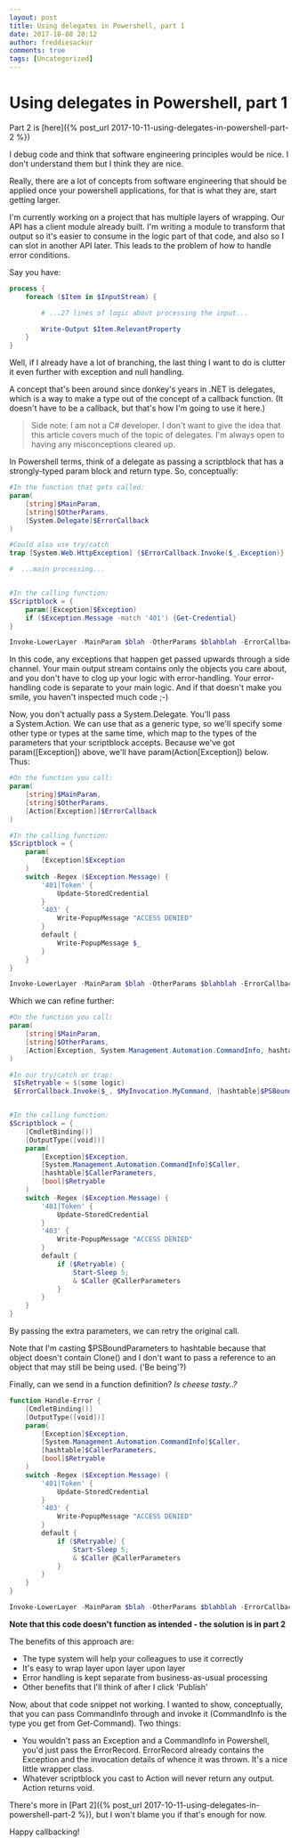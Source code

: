 ```yaml
---
layout: post
title: Using delegates in Powershell, part 1
date: 2017-10-08 20:12
author: freddiesackur
comments: true
tags: [Uncategorized]
---
```

# Using delegates in Powershell, part 1

Part 2 is [here]({% post_url 2017-10-11-using-delegates-in-powershell-part-2 %})

I debug code and think that software engineering principles would be nice. I don't understand them but I think they are nice.

Really, there are a lot of concepts from software engineering that should be applied once your powershell applications, for that is what they are, start getting larger.

I'm currently working on a project that has multiple layers of wrapping. Our API has a client module already built. I'm writing a module to transform that output so it's easier to consume in the logic part of that code, and also so I can slot in another API later. This leads to the problem of how to handle error conditions.

Say you have:
```powershell
process {
	foreach ($Item in $InputStream) {

		# ...27 lines of logic about processing the input...

		Write-Output $Item.RelevantProperty
	}
}
```
Well, if I already have a lot of branching, the last thing I want to do is clutter it even further with exception and null handling.

A concept that's been around since donkey's years in .NET is delegates, which is a way to make a type out of the concept of a callback function. (It doesn't have to be a callback, but that's how I'm going to use it here.)

> Side note: I am not a C# developer. I don't want to give the idea that this article covers much of the topic of delegates. I'm always open to having any misconceptions cleared up.

In Powershell terms, think of a delegate as passing a scriptblock that has a strongly-typed param block and return type. So, conceptually:
```powershell
#In the function that gets called:
param(
	[string]$MainParam,
	[string]$OtherParams,
	[System.Delegate]$ErrorCallback
)

#Could also use try/catch
trap [System.Web.HttpException] {$ErrorCallback.Invoke($_.Exception)}

#  ...main processing...


#In the calling function:
$Scriptblock = {
	param([Exception]$Exception)
	if ($Exception.Message -match '401') {Get-Credential}
}

Invoke-LowerLayer -MainParam $blah -OtherParams $blahblah -ErrorCallback $Scriptblock
```
In this code, any exceptions that happen get passed upwards through a side channel. Your main output stream contains only the objects you care about, and you don't have to clog up your logic with error-handling. Your error-handling code is separate to your main logic. And if that doesn't make you smile, you haven't inspected much code ;-)

Now, you don't actually pass a System.Delegate. You'll pass a System.Action. We can use that as a generic type, so we'll specify some other type or types at the same time, which map to the types of the parameters that your scriptblock accepts. Because we've got param([Exception]) above, we'll have param(Action[Exception]) below. Thus:
```powershell
#On the function you call:
param(
	[string]$MainParam,
	[string]$OtherParams,
	[Action[Exception]]$ErrorCallback
)

#In the calling function:
$Scriptblock = {
	param(
		[Exception]$Exception
	)
	switch -Regex ($Exception.Message) {
		'401|Token' {
			Update-StoredCredential
		}
		'403' {
			Write-PopupMessage "ACCESS DENIED"
		}
		default {
			Write-PopupMessage $_
		}
	}
}

Invoke-LowerLayer -MainParam $blah -OtherParams $blahblah -ErrorCallback $Scriptblock
```

Which we can refine further:
```powershell
#On the function you call:
param(
	[string]$MainParam,
	[string]$OtherParams,
	[Action[Exception, System.Management.Automation.CommandInfo, hashtable, bool]]$ErrorCallback
)

#In our try/catch or trap:
 $IsRetryable = $(some logic)
 $ErrorCallback.Invoke($_, $MyInvocation.MyCommand, [hashtable]$PSBoundParameters, $IsRetryable)


#In the calling function:
$Scriptblock = {
	[CmdletBinding()]
	[OutputType([void])]
	param(
		[Exception]$Exception,
		[System.Management.Automation.CommandInfo]$Caller,
		[hashtable]$CallerParameters,
		[bool]$Retryable
	)
	switch -Regex ($Exception.Message) {
		'401|Token' {
			Update-StoredCredential
		}
		'403' {
			Write-PopupMessage "ACCESS DENIED"
		}
		default {
			if ($Retryable) {
				Start-Sleep 5;
				& $Caller @CallerParameters
			}
		}
	}
}
```
By passing the extra parameters, we can retry the original call.

Note that I'm casting $PSBoundParameters to hashtable because that object doesn't contain Clone() and I don't want to pass a reference to an object that may still be being used. ('Be being'?)

Finally, can we send in a function definition? _Is cheese tasty..?_
```powershell
function Handle-Error {
	[CmdletBinding()]
	[OutputType([void])]
	param(
		[Exception]$Exception,
		[System.Management.Automation.CommandInfo]$Caller,
		[hashtable]$CallerParameters,
		[bool]$Retryable
	)
	switch -Regex ($Exception.Message) {
		'401|Token' {
			Update-StoredCredential
		}
		'403' {
			Write-PopupMessage "ACCESS DENIED"
		}
		default {
			if ($Retryable) {
				Start-Sleep 5;
				& $Caller @CallerParameters
			}
		}
	}
}

Invoke-LowerLayer -MainParam $blah -OtherParams $blahblah -ErrorCallback (Get-Item Function:\Handle-Error).ScriptBlock
```
**Note that this code doesn't function as intended - the solution is in part 2**

The benefits of this approach are:

* The type system will help your colleagues to use it correctly
* It's easy to wrap layer upon layer upon layer
* Error handling is kept separate from business-as-usual processing
* Other benefits that I'll think of after I click 'Publish'

Now, about that code snippet not working. I wanted to show, conceptually, that you can pass CommandInfo through and invoke it (CommandInfo is the type you get from Get-Command). Two things:
* You wouldn't pass an Exception and a CommandInfo in Powershell, you'd just pass the ErrorRecord. ErrorRecord already contains the Exception and the invocation details of whence it was thrown. It's a nice little wrapper class.
* Whatever scriptblock you cast to Action will never return any output. Action returns void.

There's more in [Part 2]({% post_url 2017-10-11-using-delegates-in-powershell-part-2 %}), but I won't blame you if that's enough for now.

Happy callbacking!
